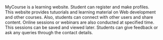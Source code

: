 MyCourse is a learning website. Student can register and make profiles. This website provides tutuorials and learning material on Web development and other courses. Also, students can connect with other users and share content. Online sessions or webinars are also conducted at specified time. This sessions can be saved and viewed later. Students can give feedback or ask any queries through the contact details. 
